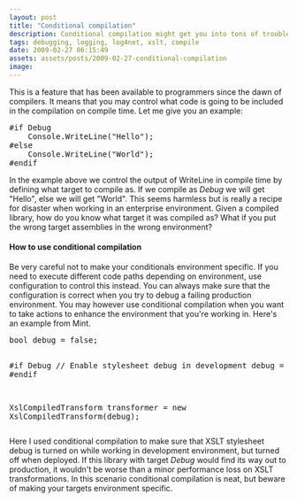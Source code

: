 ```yaml
---
layout: post
title: "Conditional compilation"
description: Conditional compilation might get you into tons of trouble, but it can be cool for some meta tasks.
tags: debugging, logging, log4net, xslt, compile
date: 2009-02-27 06:15:49
assets: assets/posts/2009-02-27-conditional-compilation
image: 
---
```


<p>This is a feature that has been available to programmers since the dawn of compilers. It means that you may control what code is going to be included in the compilation on compile time. Let me give you an example:</p>
<pre class="brush: csharp">#if Debug
    Console.WriteLine("Hello");
#else
    Console.WriteLine("World");
#endif</pre>
<p>In the example above we control the output of WriteLine in compile time by defining what target to compile as. If we compile as <em>Debug</em> we will get "Hello", else we will get "World".  This seems harmless but is really a recipe for disaster when working in an enterprise environment. Given a compiled library, how do you know what target it was compiled as? What if you put the wrong target assemblies in the wrong environment?</p>
<h4>How to use conditional compilation</h4>
<p>Be very careful not to make your conditionals environment specific. If you need to execute different code paths depending on environment, use configuration to control this instead. You can always make sure that the configuration is correct when you try to debug a failing production environment.  You may however use conditional compilation when you want to take actions to enhance the environment that you're working in. Here's an example from Mint.</p>
<pre class="brush: csharp">bool debug = false;

#if Debug // Enable stylesheet debug in development
debug = true;
#endif

XslCompiledTransform transformer = new XslCompiledTransform(debug);</pre>
<p>Here I used conditional compilation to make sure that XSLT stylesheet debug is turned on while working in development environment, but turned off when deployed.  If this library with target <em>Debug</em> would find its way out to production, it wouldn't be worse than a minor performance loss on XSLT transformations. In this scenario conditional compilation is neat, but beware of making your targets environment specific.</p>
